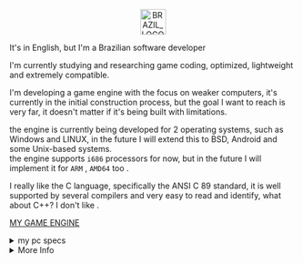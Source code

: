 <p align="center">
  <img width="45" height="45" src="https://cdn.icon-icons.com/icons2/107/PNG/512/brazil_18295.png" alt="BRAZIL_LOGO_FLAG">
</p>

It's in English, but I'm a Brazilian software developer  

I'm currently studying and researching game coding, optimized, lightweight and extremely compatible. 
  
I'm developing a game engine with the focus on weaker computers, it's currently in the initial construction process, but the goal I want to reach is very far, it doesn't matter if it's being built with limitations.

the engine is currently being developed for 2 operating systems, such as Windows and LINUX, in the future I will extend this to BSD, Android and some Unix-based systems.  
the engine supports ``i686`` processors for now, but in the future I will implement it for ``ARM`` , ``AMD64`` too  .



I really like the C language, specifically the ANSI C 89 standard, it is well supported by several compilers and very easy to read and identify, what about C++? I don't like .

[MY GAME ENGINE](https://github.com/SILDTeam/LEFA-GE)



</div>
  <details>
   <summary> my pc specs  </summary> 

<div style="display: inline_block"><br>
    <img align="center" alt="Black"  src="https://img.shields.io/badge/⠀⠀⠀⠀⠀⠀⠀⠀⠀⠀⠀⠀⠀Г DELL ⅃ ⠀⠀⠀⠀⠀⠀⠀⠀⠀⠀⠀⠀-%23000?style=for-the-badge&logo=&logoColor=white">
        
| my pc| Dell Optiplex 3040 |Tower Pc |
|-|-|-|
| CPU | i7 6700 | 3.40 GHZ⠀ |
| GPU/IG | Intel Graphics 530  | no powerclock⠀|
| OS 1 | Linux Mint Cinnamon      |⠀X64⠀|
| OS 2 | WIndows 11 home LITE      |⠀X64⠀|
| RAM | 16 GB                | DDR3L⠀DC⠀⠀|
| DSK | 1TB  7200 RPM           | SEAGATE⠀|

</details>

</div>
  <details>
   <summary> More Info  </summary> 

  
    # ASCII Art
                   
                                ██████╗  ██╗  ██╗ ██╗ ██╗  ██╗ ██╗ ██╗     ██╗                         
                                ██╔══██╗ ██║  ██║ ██║ ██║ ██╔╝ ██║ ██║     ██║                         
                                ██████╔╝ ███████║ ██║ █████╔╝  ██║ ██║     ██║                         
                                ██╔═══╝  ██╔══██║ ██║ ██╔═██╗  ██║ ██║     ██║                          
                                ██║      ██║  ██║ ██║ ██║  ██╗ ██║ ███████╗███████╗             
                                ╚═╝      ╚═╝  ╚═╝ ╚═╝ ╚═╝  ╚═╝ ╚═╝ ╚══════╝╚══════╝           
  
============   
    
    
  
  ####
     * | LEFA Game Engine |
     * | Bloody AntZ | 
     * | Passnasty fantasy |
 ----
    
  [LEFA simple Game Engine](https://github.com/SILDTeam/LEFA-GE)
</details>

   

  
